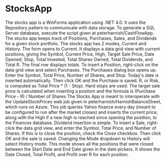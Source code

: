 # StocksApp
The stocks app is a WinForms application using .NET 4.0. It uses the Repository pattern to communicate with data storage. To generate a SQL Server database, execute the script given at peterharnish/CashFlowApp.
The stocks app keeps track of Positions, Purchases, Sales, and Dividends for a given stock portfolio. 
The stocks app has 2 modes, Current and History. The form opens to Current. It displays a data grid view with current positions, giving the Symbol, Current Price, High, Target Sale Price, Date Opened, Stop, Total Invested, Total Shares Owned, Total Dividends, and Total R. The final row displays totals.
To insert a Position, right-click on the data grid view and select Purchases. The Purchases dialog box opens up. Enter the Symbol, Total Price, Number of Shares, and Stop. Today's date is inserted automatically. Then click OK and the Purchase is saved. R, or Risk, is computed as Total Price * (1 - Stop). 
Hard stops are used. The target sale price is calculated when inserting a position and the formula is (Purchase Price - R) / Number of Shares
The Stocks App is meant to interoperate with the UpdateStockPrices web job given in peterharnish/HarnishBalanceSheet, which runs on Azure. This job queries Yahoo finance every day (meant to be configured to run after the market closes) and inserts the current price, along with the High if a new high is reached since opening the position, to the Finances database.
Dividend insertion is simple. To insert a Sale, right-click the data grid view, and enter the Symbol, Total Price, and Number of Shares. If this is to close the position, check the Close checkbox. Then click OK and the sale is saved.
Changing the Mode dropdown to History will select History mode. This mode shows all the positions that were closed between the Start Date and End Date given in the date pickers. It shows the Date Closed, Total Profit, and Profit over R for each position.


